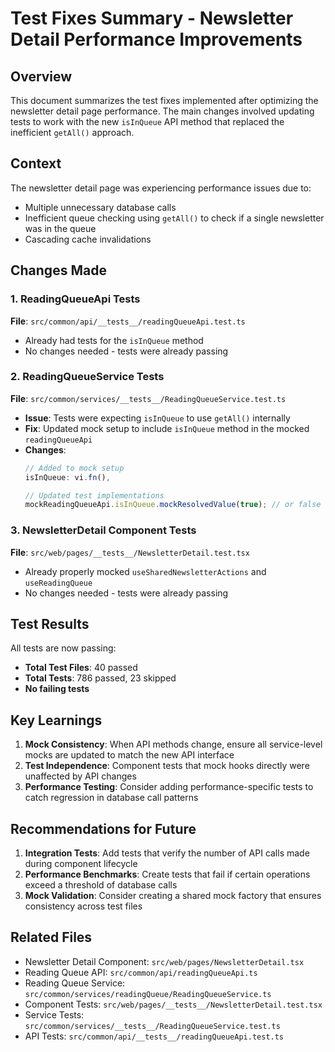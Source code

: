 # Test Fixes Summary - Newsletter Detail Performance Improvements

## Overview
This document summarizes the test fixes implemented after optimizing the newsletter detail page performance. The main changes involved updating tests to work with the new `isInQueue` API method that replaced the inefficient `getAll()` approach.

## Context
The newsletter detail page was experiencing performance issues due to:
- Multiple unnecessary database calls
- Inefficient queue checking using `getAll()` to check if a single newsletter was in the queue
- Cascading cache invalidations

## Changes Made

### 1. ReadingQueueApi Tests
**File**: `src/common/api/__tests__/readingQueueApi.test.ts`
- Already had tests for the `isInQueue` method
- No changes needed - tests were already passing

### 2. ReadingQueueService Tests
**File**: `src/common/services/__tests__/ReadingQueueService.test.ts`
- **Issue**: Tests were expecting `isInQueue` to use `getAll()` internally
- **Fix**: Updated mock setup to include `isInQueue` method in the mocked `readingQueueApi`
- **Changes**:
  ```typescript
  // Added to mock setup
  isInQueue: vi.fn(),
  
  // Updated test implementations
  mockReadingQueueApi.isInQueue.mockResolvedValue(true); // or false
  ```

### 3. NewsletterDetail Component Tests
**File**: `src/web/pages/__tests__/NewsletterDetail.test.tsx`
- Already properly mocked `useSharedNewsletterActions` and `useReadingQueue`
- No changes needed - tests were already passing

## Test Results
All tests are now passing:
- **Total Test Files**: 40 passed
- **Total Tests**: 786 passed, 23 skipped
- **No failing tests**

## Key Learnings

1. **Mock Consistency**: When API methods change, ensure all service-level mocks are updated to match the new API interface
2. **Test Independence**: Component tests that mock hooks directly were unaffected by API changes
3. **Performance Testing**: Consider adding performance-specific tests to catch regression in database call patterns

## Recommendations for Future

1. **Integration Tests**: Add tests that verify the number of API calls made during component lifecycle
2. **Performance Benchmarks**: Create tests that fail if certain operations exceed a threshold of database calls
3. **Mock Validation**: Consider creating a shared mock factory that ensures consistency across test files

## Related Files
- Newsletter Detail Component: `src/web/pages/NewsletterDetail.tsx`
- Reading Queue API: `src/common/api/readingQueueApi.ts`
- Reading Queue Service: `src/common/services/readingQueue/ReadingQueueService.ts`
- Component Tests: `src/web/pages/__tests__/NewsletterDetail.test.tsx`
- Service Tests: `src/common/services/__tests__/ReadingQueueService.test.ts`
- API Tests: `src/common/api/__tests__/readingQueueApi.test.ts`
